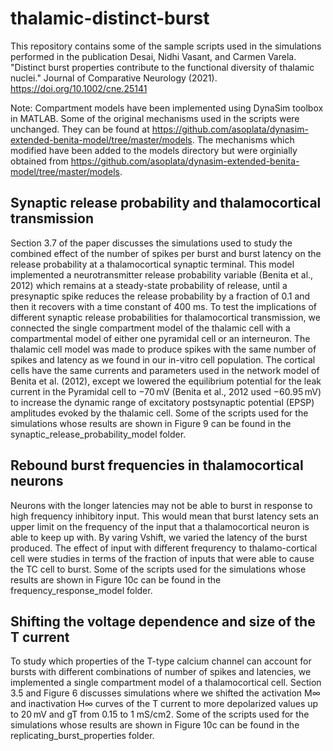 # thalamic-distinct-burst

This repository contains some of the sample scripts used in the simulations performed in the publication Desai, Nidhi Vasant, and Carmen Varela. 
"Distinct burst properties contribute to the functional diversity of thalamic nuclei." 
Journal of Comparative Neurology (2021). https://doi.org/10.1002/cne.25141

Note: Compartment models have been implemented using DynaSim toolbox in MATLAB. Some of the original mechanisms used in the scripts were unchanged. They can be found at https://github.com/asoplata/dynasim-extended-benita-model/tree/master/models. The mechanisms which modified have been added to the models directory but were orginially obtained from https://github.com/asoplata/dynasim-extended-benita-model/tree/master/models.

## Synaptic release probability and thalamocortical transmission
Section 3.7 of the paper discusses the simulations used to study the combined effect of the number of spikes per burst and burst latency on the release probability at a thalamocortical synaptic terminal. This model implemented a neurotransmitter release probability variable (Benita et al., 2012) which remains at a steady-state probability of release, until a presynaptic spike reduces the release probability by a fraction of 0.1 and then it recovers with a time constant of 400 ms. To test the implications of different synaptic release probabilities for thalamocortical transmission, we connected the single compartment model of the thalamic cell with a compartmental model of either one pyramidal cell or an interneuron. The thalamic cell model was made to produce spikes with the same number of spikes and latency as we found in our in-vitro cell population. The cortical cells have the same currents and parameters used in the network model of Benita et al. (2012), except we lowered the equilibrium potential for the leak current in the Pyramidal cell to −70 mV (Benita et al., 2012 used −60.95 mV) to increase the dynamic range of excitatory postsynaptic potential (EPSP) amplitudes evoked by the thalamic cell. Some of the scripts used for the simulations whose results are shown in Figure 9 can be found in the synaptic_release_probability_model folder.

## Rebound burst frequencies in thalamocortical neurons
Neurons with the longer latencies may not be able to burst in response to high frequency inhibitory input. This would mean that burst latency sets an upper limit on the frequency of the input that a thalamocortical neuron is able to keep up with. By varing Vshift, we varied the latency of the burst produced. The effect of input with different frequrency to thalamo-cortical cell were studies in terms of the fraction of inputs that were able to cause the TC cell to burst. Some of the scripts used for the simulations whose results are shown in Figure 10c can be found in the frequency_response_model folder.

## Shifting the voltage dependence and size of the T current
To study which properties of the T-type calcium channel can account for bursts with different combinations of number of spikes and latencies, we implemented a single compartment model of a thalamocortical cell. Section 3.5 and Figure 6 discusses simulations where we shifted the activation M∞ and inactivation H∞ curves of the T current to more depolarized values up to 20 mV and gT from 0.15 to 1 mS/cm2. Some of the scripts used for the simulations whose results are shown in Figure 10c can be found in the replicating_burst_properties folder.

